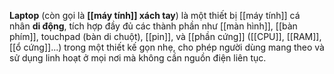 **Laptop** (còn gọi là **[[máy tính]] xách tay**) là một thiết bị [[máy tính]] cá nhân **di động**, tích hợp đầy đủ các thành phần như [[màn hình]], [[bàn phím]], touchpad (bàn di chuột), [[pin]], và [[phần cứng]] ([[CPU]], [[RAM]], [[ổ cứng]]...) trong một thiết kế gọn nhẹ, cho phép người dùng mang theo và sử dụng linh hoạt ở mọi nơi mà không cần nguồn điện liên tục.